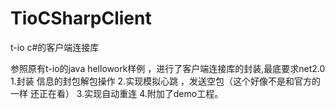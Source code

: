 # TioCSharpClient
t-io c#的客户端连接库

参照原有t-io的java hellowork样例 ，进行了客户端连接库的封装,最底要求net2.0
1.封装 信息的封包解包操作
2.实现模拟心跳 ，发送空包（这个好像不是和官方的一样 还正在看）
3.实现自动重连
4.附加了demo工程。


